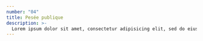 ```yaml
---
number: "04"
title: Pesée publique
description: >-
  Lorem ipsum dolor sit amet, consectetur adipisicing elit, sed do eiusmod tempor incididunt ut labore et dolore magna aliqua.
---
```

